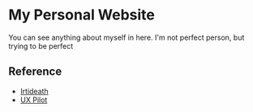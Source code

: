 # My Personal Website
You can see anything about myself in here. I'm not perfect person, but trying to be perfect

## Reference
 - [Irtideath](https://irtideath.vercel.app/)
 - [UX Pilot](https://uxpilot.ai/)